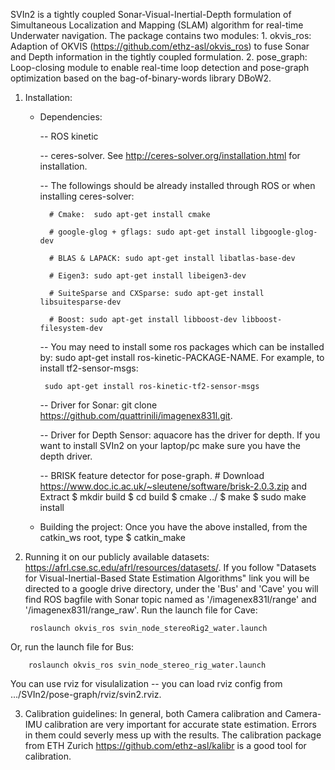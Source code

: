 SVIn2 is a tightly coupled Sonar-Visual-Inertial-Depth formulation of Simultaneous Localization and Mapping (SLAM) algorithm for real-time Underwater navigation. The package contains two modules:
	1. okvis_ros: Adaption of OKVIS (https://github.com/ethz-asl/okvis_ros) to fuse Sonar and Depth information in the tightly coupled formulation.
	2. pose_graph:  Loop-closing module to enable real-time loop detection and pose-graph optimization based on the bag-of-binary-words library DBoW2.

1. Installation:

    -  Dependencies:

        -- ROS kinetic
        
        -- ceres-solver. See http://ceres-solver.org/installation.html for installation.
        
        -- The followings should be already installed through ROS or when installing ceres-solver:
        
             # Cmake:  sudo apt-get install cmake
             
             # google-glog + gflags: sudo apt-get install libgoogle-glog-dev
             
             # BLAS & LAPACK: sudo apt-get install libatlas-base-dev
             
             # Eigen3: sudo apt-get install libeigen3-dev
             
             # SuiteSparse and CXSparse: sudo apt-get install  libsuitesparse-dev 
             
             # Boost: sudo apt-get install libboost-dev libboost-filesystem-dev

        -- You may need to install some ros packages which can be installed by: sudo apt-get install ros-kinetic-PACKAGE-NAME. For example, to install tf2-sensor-msgs: 
        
            sudo apt-get install ros-kinetic-tf2-sensor-msgs
        
        
        -- Driver for Sonar: git clone https://github.com/quattrinili/imagenex831l.git.
        
        -- Driver for Depth Sensor: aquacore has the driver for depth. If you want to install SVIn2 on your laptop/pc make sure you have the depth driver. 
        
        -- BRISK feature detector for pose-graph.
             # Download https://www.doc.ic.ac.uk/~sleutene/software/brisk-2.0.3.zip and Extract
            $ mkdir build
            $ cd build 
            $ cmake ../
            $ make 
            $ sudo make install  
            
            
    -  Building the project:
        Once you have the above installed, from the catkin_ws root, type
        $ catkin_make
        




2. Running it on our publicly available datasets: https://afrl.cse.sc.edu/afrl/resources/datasets/. If you follow "Datasets for Visual-Inertial-Based State Estimation Algorithms" link you will be directed to a google drive directory,  under the 'Bus' and 'Cave' you will find ROS bagfile with Sonar topic named as '/imagenex831l/range' and  '/imagenex831l/range_raw'. Run the launch file for Cave: 

        roslaunch okvis_ros svin_node_stereoRig2_water.launch
        
Or, run the launch file for Bus: 

        roslaunch okvis_ros svin_node_stereo_rig_water.launch

You can use rviz for visulalization -- you can load rviz config from .../SVIn2/pose-graph/rviz/svin2.rviz.       



3. Calibration guidelines:
    In general, both Camera calibration and Camera-IMU calibration are very important for accurate state estimation. Errors in them could severly mess up with the results. The calibration package from ETH Zurich https://github.com/ethz-asl/kalibr is a good tool for calibration.